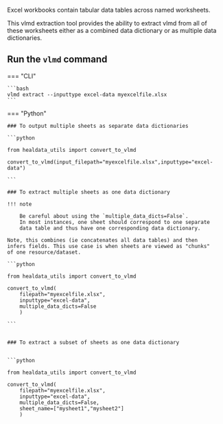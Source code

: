 
Excel workbooks contain tabular data tables across named worksheets.

This vlmd extraction tool provides the ability to extract vlmd from all of these worksheets either as a combined data dictionary or as multiple data dictionaries.


## Run the `vlmd` command


=== "CLI"

    ```bash
    vlmd extract --inputtype excel-data myexcelfile.xlsx
    ```


=== "Python"

    ### To output multiple sheets as separate data dictionaries 

    ```python

    from healdata_utils import convert_to_vlmd

    convert_to_vlmd(input_filepath="myexcelfile.xlsx",inputtype="excel-data")
    
    ```

    ### To extract multiple sheets as one data dictionary 

    !!! note

        Be careful about using the `multiple_data_dicts=False`.
        In most instances, one sheet should correspond to one separate
        data table and thus have one corresponding data dictionary.  

    Note, this combines (ie concatenates all data tables) and then
    infers fields. This use case is when sheets are viewed as "chunks"
    of one resource/dataset. 

    ```python

    from healdata_utils import convert_to_vlmd

    convert_to_vlmd(
        filepath="myexcelfile.xlsx",
        inputtype="excel-data",
        multiple_data_dicts=False
        )
    
    ```


    ### To extract a subset of sheets as one data dictionary


    ```python

    from healdata_utils import convert_to_vlmd

    convert_to_vlmd(
        filepath="myexcelfile.xlsx",
        inputtype="excel-data",
        multiple_data_dicts=False,
        sheet_name=["mysheet1","mysheet2"]
        )
    
